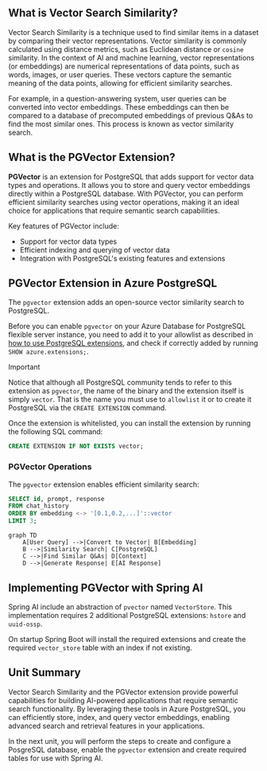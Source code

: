## What is Vector Search Similarity?

Vector Search Similarity is a technique used to find similar items in a dataset by comparing their vector representations. Vector similarity is commonly calculated using distance metrics, such as Euclidean distance or `cosine` similarity. In the context of AI and machine learning, vector representations (or embeddings) are numerical representations of data points, such as words, images, or user queries. These vectors capture the semantic meaning of the data points, allowing for efficient similarity searches.

For example, in a question-answering system, user queries can be converted into vector embeddings. These embeddings can then be compared to a database of precomputed embeddings of previous Q&As to find the most similar ones. This process is known as vector similarity search.

## What is the PGVector Extension?

**PGVector** is an extension for PostgreSQL that adds support for vector data types and operations. It allows you to store and query vector embeddings directly within a PostgreSQL database. With PGVector, you can perform efficient similarity searches using vector operations, making it an ideal choice for applications that require semantic search capabilities.

Key features of PGVector include:

- Support for vector data types
- Efficient indexing and querying of vector data
- Integration with PostgreSQL's existing features and extensions

## PGVector Extension in Azure PostgreSQL

The `pgvector` extension adds an open-source vector similarity search to PostgreSQL.

Before you can enable `pgvector` on your Azure Database for PostgreSQL flexible server instance, you need to add it to your allowlist as described in [how to use PostgreSQL extensions](https://learn.microsoft.com/azure/postgresql/extensions/how-to-allow-extensions#allow-extensions), and check if correctly added by running `SHOW azure.extensions;`.

> [!Important]
> Notice that although all PostgreSQL community tends to refer to this extension as `pgvector`, the name of the binary and the extension itself is simply `vector`. That is the name you must use to `allowlist` it or to create it PostgreSQL via the `CREATE EXTENSION` command.

Once the extension is whitelisted, you can install the extension by running the following SQL command:

   ```sql
   CREATE EXTENSION IF NOT EXISTS vector;
   ```

### PGVector Operations

The `pgvector` extension enables efficient similarity search:

```sql
SELECT id, prompt, response
FROM chat_history
ORDER BY embedding <-> '[0.1,0.2,...]'::vector
LIMIT 3;
```

```mermaid
graph TD
    A[User Query] -->|Convert to Vector| B[Embedding]
    B -->|Similarity Search| C[PostgreSQL]
    C -->|Find Similar Q&As| D[Context]
    D -->|Generate Response| E[AI Response]
```

## Implementing PGVector with Spring AI

Spring AI include an abstraction of `pvector` named `VectorStore`. This implementation requires 2 additional PostgreSQL extensions: `hstore` and `uuid-ossp`.

On startup Spring Boot will install the required extensions and create the required `vector_store` table with an index if not existing.

## Unit Summary

Vector Search Similarity and the PGVector extension provide powerful capabilities for building AI-powered applications that require semantic search functionality. By leveraging these tools in Azure PostgreSQL, you can efficiently store, index, and query vector embeddings, enabling advanced search and retrieval features in your applications.

In the next unit, you will perform the steps to create and configure a PosgreSQL database, enable the `pgvector` extension and create required tables for use with Spring AI.
